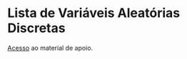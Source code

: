 # Lista de Variáveis Aleatórias Discretas 

[Acesso](https://drive.google.com/open?id=1-L5Hsvkkt2O5fio2I1gwNCYVOX7t1Ipy&usp=drive_fs) ao material de apoio.
